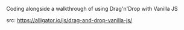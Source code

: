 Coding alongside a walkthrough of using Drag'n'Drop with Vanilla JS

src: https://alligator.io/js/drag-and-drop-vanilla-js/